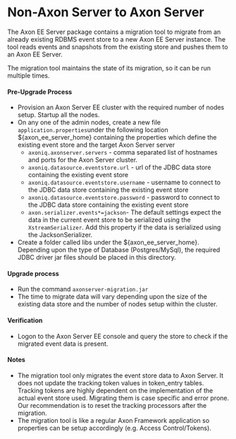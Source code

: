 # Non-Axon Server to Axon Server

The Axon EE Server package contains a migration tool to migrate from an already existing RDBMS event store to a new Axon EE Server instance. The tool reads events and snapshots from the existing store and pushes them to an Axon EE Server.

The migration tool maintains the state of its migration, so it can be run multiple times.

#### Pre-Upgrade Process

* Provision an Axon Server EE cluster with the required number of nodes setup. Startup all the nodes.
* On any one of the admin nodes, create a new file `application.properties`under the following location ${axon\_ee\_server\_home} containing the properties which define the existing event store and the target Axon Server server
  * `axoniq.axonserver.servers` - comma separated list of hostnames and ports for the Axon Server cluster.
  * `axoniq.datasource.eventstore.url` - url of the JDBC data store containing the existing event store
  * `axoniq.datasource.eventstore.username` - username to connect to the JDBC data store containing the existing event store
  * `axoniq.datasource.eventstore.password` - password to connect to the JDBC data store containing the existing event store
  * `axon.serializer.events*=jackson`- The default settings expect the data in the current event store to be serialized using the `XstreamSerializer`. Add this property if the data is serialized using the JacksonSerializer.
* Create a folder called libs under the ${axon\_ee\_server\_home}. Depending upon the type of Database \(Postgres/MySql\), the required JDBC driver jar files should be placed in this directory.

#### Upgrade process

* Run the command `axonserver-migration.jar`
* The time to migrate data will vary depending upon the size of the existing data store and the number of nodes setup within the cluster.

#### Verification

* Logon to the Axon Server EE console and query the store to check if the migrated event data is present.

#### Notes

* The migration tool only migrates the event store data to Axon Server. It does not update the tracking token values in token\_entry tables. Tracking tokens are highly dependent on the implementation of the actual event store used. Migrating them is case specific and error prone. Our recommendation is to reset the tracking processors after the migration.
* The migration tool is like a regular Axon Framework application so properties can be setup accordingly \(e.g. Access Control/Tokens\).

